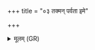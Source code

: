 +++
title = "०३ तक्मन् पर्वता इमे"

+++
<details><summary>मूलम् (GR)</summary>

तक्मन् पर्वता इमे  
हिमवन्तः सोमपृष्ठाः ।  
वातं दूतं भिषजं नो अक्रन्  
नश्येतो मरटाꣳ अभि ॥
</details>
